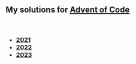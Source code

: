 ## My solutions for [Advent of Code](https://adventofcode.com)

<br>

<h3>

- [2021](./2021/)
- [2022](./2022/)
- [2023](./2023/)

</h3>
